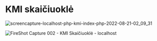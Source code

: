 # KMI skaičiuoklė

![screencapture-localhost-php-kmi-index-php-2022-08-21-02_09_31](https://user-images.githubusercontent.com/98602810/185768983-0579a616-31b1-4f9b-b190-4d3d739b6f00.png)

![FireShot Capture 002 - KMI Skaičiuoklė - localhost](https://user-images.githubusercontent.com/98602810/185770176-6d0f66de-05f5-48d6-a239-51f7f71ffc62.png)

